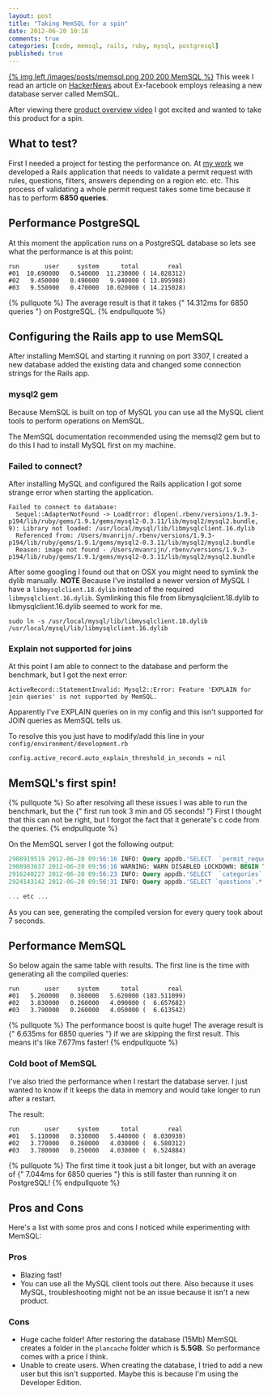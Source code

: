 ```yaml
---
layout: post
title: "Taking MemSQL for a spin"
date: 2012-06-20 10:18
comments: true
categories: [code, memsql, rails, ruby, mysql, postgresql]
published: true
---
```


[{% img left /images/posts/memsql.png 200 200 MemSQL %}](/blog/2012/06/20/taking-memsql-for-a-spin/) This week I read an article on [HackerNews](http://news.ycombinator.com/item?id=4126007) about Ex-facebook employs releasing a new database server called MemSQL.

After viewing there [product overview video](http://developers.memsql.com/) I got excited and wanted to take this product for a spin.

<!-- more -->

## What to test?

First I needed a project for testing the performance on. At [my work](http://www.auxilium.nl) we developed a Rails application that needs to validate a permit request with rules, questions, filters, answers depending on a region etc. etc. This process of validating a whole permit request takes some time because it has to perform **6850 queries**.

## Performance PostgreSQL

At this moment the application runs on a PostgreSQL database so lets see what the performance is at this point:

```
run       user     system      total        real
#01  10.690000   0.540000  11.230000 ( 14.828312)
#02   9.450000   0.490000   9.940000 ( 13.895988)
#03   9.550000   0.470000  10.020000 ( 14.215028)
```

{% pullquote %}
The average result is that it takes {" 14.312ms for 6850 queries "} on PostgreSQL.
{% endpullquote %}

## Configuring the Rails app to use MemSQL

After installing MemSQL and starting it running on port 3307, I created a new database added the existing data and changed some connection strings for the Rails app.

### mysql2 gem

Because MemSQL is built on top of MySQL you can use all the MySQL client tools to perform operations on MemSQL.

The MemSQL documentation recommended using the memsql2 gem but to do this I had to install MySQL first on my machine.

### Failed to connect?

After installing MySQL and configured the Rails application I got some strange error when starting the application.

```
Failed to connect to database:
  Sequel::AdapterNotFound -> LoadError: dlopen(.rbenv/versions/1.9.3-p194/lib/ruby/gems/1.9.1/gems/mysql2-0.3.11/lib/mysql2/mysql2.bundle, 9): Library not loaded: /usr/local/mysql/lib/libmysqlclient.16.dylib
  Referenced from: /Users/mvanrijn/.rbenv/versions/1.9.3-p194/lib/ruby/gems/1.9.1/gems/mysql2-0.3.11/lib/mysql2/mysql2.bundle
  Reason: image not found - /Users/mvanrijn/.rbenv/versions/1.9.3-p194/lib/ruby/gems/1.9.1/gems/mysql2-0.3.11/lib/mysql2/mysql2.bundle
```

After some googling I found out that on OSX you might need to symlink the dylib manually. **NOTE** Because I've installed a newer version of MySQL I have a `libmysqlclient.18.dylib` instead of the required `libmysqlclient.16.dylib`. Symlinking this file from libmysqlclient.18.dylib to libmysqlclient.16.dylib seemed to work for me.

```
sudo ln -s /usr/local/mysql/lib/libmysqlclient.18.dylib /usr/local/mysql/lib/libmysqlclient.16.dylib
```

### Explain not supported for joins

At this point I am able to connect to the database and perform the benchmark, but I got the next error:

```
ActiveRecord::StatementInvalid: Mysql2::Error: Feature 'EXPLAIN for join queries' is not supported by MemSQL.
```

Apparently I've EXPLAIN queries on in my config and this isn't supported for JOIN queries as MemSQL tells us.

To resolve this you just have to modify/add this line in your `config/environment/development.rb`

```
config.active_record.auto_explain_threshold_in_seconds = nil
```

## MemSQL's first spin!

{% pullquote %}
So after resolving all these issues I was able to run the benchmark, but the {" first run took 3 min and 05 seconds! "} First I thought that this can not be right, but I forgot the fact that it generate's c code from the queries.
{% endpullquote %}

On the MemSQL server I got the following output:

```sql
2908919519 2012-06-20 09:56:16 INFO: Query appdb.'SELECT  `permit_requests`.* FROM `permit_requests`  WHERE `permit_requests`.`id` = @ LIMIT @' compiled in 7306 milliseconds
2908983637 2012-06-20 09:56:16 WARNING: WARN DISABLED LOCKDOWN: BEGIN TRANSACTION
2916240227 2012-06-20 09:56:23 INFO: Query appdb.'SELECT  `categories`.* FROM `categories`  WHERE `categories`.`id` = @ ORDER BY name LIMIT @' compiled in 7203 milliseconds
2924143142 2012-06-20 09:56:31 INFO: Query appdb.'SELECT `questions`.* FROM `questions`  WHERE `questions`.`category_id` = @ ORDER BY position' compiled in 7722 milliseconds

... etc ...
```

As you can see, generating the compiled version for every query took about 7 seconds.

## Performance MemSQL

So below again the same table with results. The first line is the time with generating all the compiled queries:

```
run       user     system      total        real
#01   5.260000   0.360000   5.620000 (183.511099)
#02   3.830000   0.260000   4.090000 (  6.657682)
#03   3.790000   0.260000   4.050000 (  6.613542)
```

{% pullquote %}
The performance boost is quite huge! The average result is {" 6.635ms for 6850 queries "} if we are skipping the first result. This means it's like 7.677ms faster!
{% endpullquote %}

### Cold boot of MemSQL

I've also tried the performance when I restart the database server. I just wanted to know if it keeps the data in memory and would take longer to run after a restart.

The result:

```
run       user     system      total        real
#01   5.110000   0.330000   5.440000 (  8.030930)
#02   3.770000   0.260000   4.030000 (  6.580312)
#03   3.780000   0.250000   4.030000 (  6.524884)
```

{% pullquote %}
The first time it took just a bit longer, but with an average of {" 7.044ms for 6850 queries "} this is still faster than running it on PostgreSQL!
{% endpullquote %}

## Pros and Cons

Here's a list with some pros and cons I noticed while experimenting with MemSQL:

### Pros

- Blazing fast!
- You can use all the MySQL client tools out there. Also because it uses MySQL, troubleshooting might not be an issue because it isn't a new product.

### Cons

- Huge cache folder! After restoring the database (15Mb) MemSQL creates a folder in the `plancache` folder which is **5.5GB**. So performance comes with a price I think.
- Unable to create users. When creating the database, I tried to add a new user but this isn't supported. Maybe this is because I'm using the Developer Edition.
